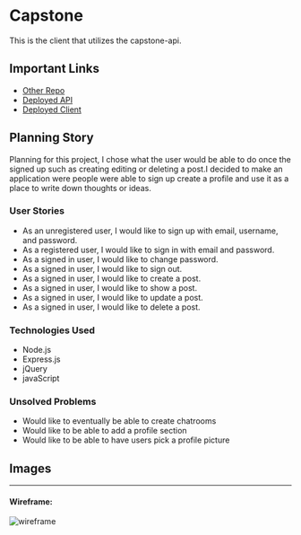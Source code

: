 # Capstone

This is the client that utilizes the capstone-api.

## Important Links

- [Other Repo](https://github.com/ruizdotcom/capstone-api)
- [Deployed API](https://obscure-bayou-34723.herokuapp.com/)
- [Deployed Client](https://ruizdotcom.github.io/capstone-client/)

## Planning Story

Planning for this project, I chose what the user would be able to do once the signed up such as creating editing or deleting a post.I decided to make an application were people were able to sign up create a profile and use it as a place to write down thoughts or ideas.

### User Stories

- As an unregistered user, I would like to sign up with email, username,  and password.
- As a registered user, I would like to sign in with email and password.
- As a signed in user, I would like to change password.
- As a signed in user, I would like to sign out.
- As a signed in user, I would like to create a post.
- As a signed in user, I would like to show a post.
- As a signed in user, I would like to update a post.
- As a signed in user, I would like to delete a post.

### Technologies Used

- Node.js
- Express.js
- jQuery
- javaScript

### Unsolved Problems

- Would like to eventually be able to create chatrooms
- Would like to be able to add a profile section
- Would like to be able to have users pick a profile picture

## Images

---

#### Wireframe:

![wireframe](https://media.git.generalassemb.ly/user/31159/files/13188680-4122-11eb-9ae2-3b7b377422ba)
